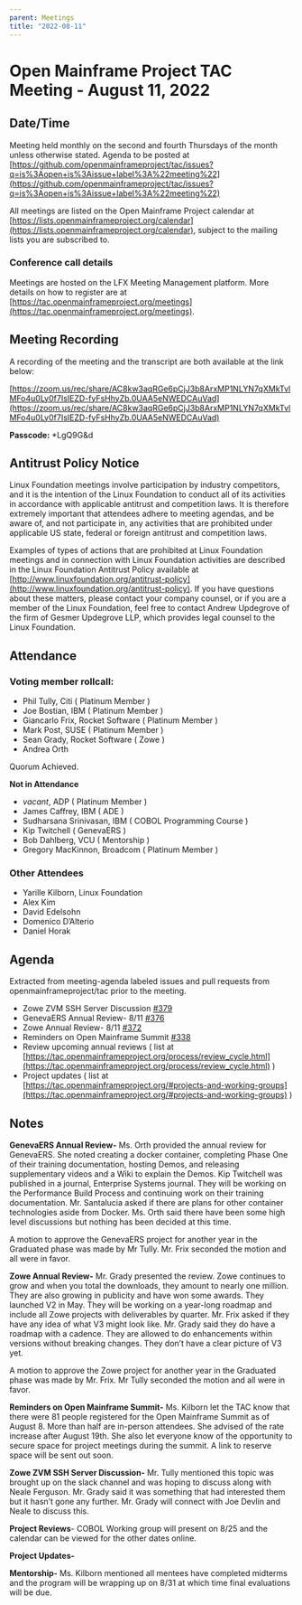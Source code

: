 ```yaml
---
parent: Meetings
title: "2022-08-11"
---
```


# **Open Mainframe Project TAC Meeting - August 11, 2022**


## **Date/Time**

Meeting held monthly on the second and fourth Thursdays of the month unless otherwise stated. Agenda to be posted at [https://github.com/openmainframeproject/tac/issues?q=is%3Aopen+is%3Aissue+label%3A%22meeting%22](https://github.com/openmainframeproject/tac/issues?q=is%3Aopen+is%3Aissue+label%3A%22meeting%22)

All meetings are listed on the Open Mainframe Project calendar at [https://lists.openmainframeproject.org/calendar](https://lists.openmainframeproject.org/calendar), subject to the mailing lists you are subscribed to.


### **Conference call details**

Meetings are hosted on the LFX Meeting Management platform. More details on how to register are at [https://tac.openmainframeproject.org/meetings](https://tac.openmainframeproject.org/meetings).


## **Meeting Recording**

A recording of the meeting and the transcript are both available at the link below:

[https://zoom.us/rec/share/AC8kw3aqRGe6pCjJ3b8ArxMP1NLYN7qXMkTvlMFo4u0Ly0f7IsIEZD-fyFsHhyZb.0UAA5eNWEDCAuVad](https://zoom.us/rec/share/AC8kw3aqRGe6pCjJ3b8ArxMP1NLYN7qXMkTvlMFo4u0Ly0f7IsIEZD-fyFsHhyZb.0UAA5eNWEDCAuVad)

**Passcode:** *LgQ9G&d


## **Antitrust Policy Notice**

Linux Foundation meetings involve participation by industry competitors, and it is the intention of the Linux Foundation to conduct all of its activities in accordance with applicable antitrust and competition laws. It is therefore extremely important that attendees adhere to meeting agendas, and be aware of, and not participate in, any activities that are prohibited under applicable US state, federal or foreign antitrust and competition laws.

Examples of types of actions that are prohibited at Linux Foundation meetings and in connection with Linux Foundation activities are described in the Linux Foundation Antitrust Policy available at [http://www.linuxfoundation.org/antitrust-policy](http://www.linuxfoundation.org/antitrust-policy). If you have questions about these matters, please contact your company counsel, or if you are a member of the Linux Foundation, feel free to contact Andrew Updegrove of the firm of Gesmer Updegrove LLP, which provides legal counsel to the Linux Foundation.


## **Attendance**


### **Voting member rollcall:**



*  Phil Tully, Citi ( Platinum Member )
*  Joe Bostian, IBM ( Platinum Member )
*  Giancarlo Frix, Rocket Software ( Platinum Member )
*  Mark Post, SUSE ( Platinum Member )
*  Sean Grady, Rocket Software ( Zowe )
*  Andrea Orth 

Quorum Achieved.

**Not in Attendance**



*  _vacant_, ADP ( Platinum Member )
*  James Caffrey, IBM ( ADE )
*  Sudharsana Srinivasan, IBM ( COBOL Programming Course )
*  Kip Twitchell ( GenevaERS )
*  Bob Dahlberg, VCU ( Mentorship )
*  Gregory MacKinnon, Broadcom ( Platinum Member )


### **Other Attendees**



* Yarille Kilborn, Linux Foundation
* Alex Kim
* David Edelsohn
* Domenico D’Alterio
* Daniel Horak


## **Agenda**

Extracted from meeting-agenda labeled issues and pull requests from openmainframeproject/tac prior to the meeting.



* Zowe ZVM SSH Server Discussion [#379](https://github.com/openmainframeproject/tac/issues/379)
* GenevaERS Annual Review- 8/11 [#376](https://github.com/openmainframeproject/tac/issues/376)
* Zowe Annual Review- 8/11 [#372](https://github.com/openmainframeproject/tac/issues/372)
* Reminders on Open Mainframe Summit [#338](https://github.com/openmainframeproject/tac/issues/338)
* Review upcoming annual reviews ( list at [https://tac.openmainframeproject.org/process/review_cycle.html](https://tac.openmainframeproject.org/process/review_cycle.html) )
* Project updates ( list at [https://tac.openmainframeproject.org/#projects-and-working-groups](https://tac.openmainframeproject.org/#projects-and-working-groups) )


## **Notes**

**GenevaERS Annual Review-** Ms. Orth provided the annual review for GenevaERS. She noted creating a docker container, completing Phase One of their training documentation, hosting Demos, and releasing supplementary videos and a Wiki to explain the Demos. Kip Twitchell was published in a journal, Enterprise Systems journal. They will be working on the Performance Build Process and continuing work on their training documentation. Mr. Santalucia asked if there are plans for other container technologies aside from Docker. Ms. Orth said there have been some high level discussions but nothing has been decided at this time.

A motion to approve the GenevaERS project for another year in the Graduated phase was made by Mr Tully. Mr. Frix seconded the motion and all were in favor.

**Zowe Annual Review-** Mr. Grady presented the review. Zowe continues to grow and when you total the downloads, they amount to nearly one million. They are also growing in publicity and have won some awards. They launched V2 in May. They will be working on a year-long roadmap and include all Zowe projects with deliverables by quarter. Mr. Frix asked if they have any idea of what V3 might look like. Mr. Grady said they do have a roadmap with a cadence. They are allowed to do enhancements within versions without breaking changes. They don’t have a clear picture of V3 yet.

A motion to approve the Zowe project for another year in the Graduated phase was made by Mr. Frix. Mr Tully seconded the motion and all were in favor.

**Reminders on Open Mainframe Summit-** Ms. Kilborn let the TAC know that there were 81 people registered for the Open Mainframe Summit as of August 8. More than half are in-person attendees. She advised of the rate increase after August 19th. She also let everyone know of the opportunity to secure space for project meetings during the summit. A link to reserve space will be sent out soon. 

**Zowe ZVM SSH Server Discussion-** Mr. Tully mentioned this topic was brought up on the slack channel and was hoping to discuss along with Neale Ferguson. Mr. Grady said it was something that had interested them but it hasn’t gone any further. Mr. Grady will connect with Joe Devlin and Neale to discuss this.

**Project Reviews**- COBOL Working group will present on 8/25 and the calendar can be viewed for the other dates online.

**Project Updates-**

**Mentorship-** Ms. Kilborn mentioned all mentees have completed midterms and the program will be wrapping up on 8/31 at which time final evaluations will be due.
